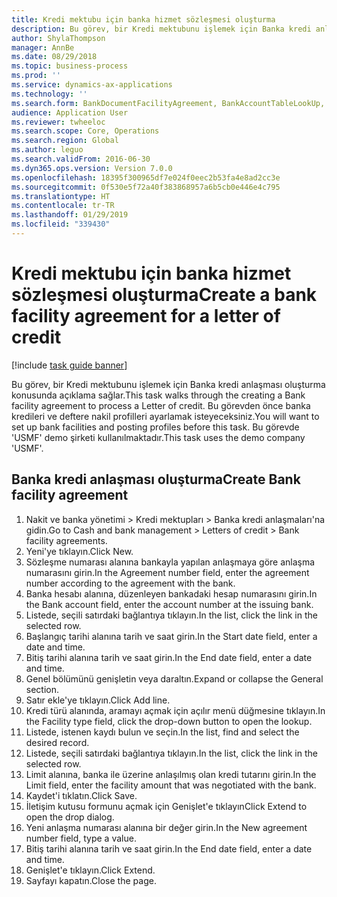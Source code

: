 ```yaml
---
title: Kredi mektubu için banka hizmet sözleşmesi oluşturma
description: Bu görev, bir Kredi mektubunu işlemek için Banka kredi anlaşması oluşturma konusunda açıklama sağlar.
author: ShylaThompson
manager: AnnBe
ms.date: 08/29/2018
ms.topic: business-process
ms.prod: ''
ms.service: dynamics-ax-applications
ms.technology: ''
ms.search.form: BankDocumentFacilityAgreement, BankAccountTableLookUp, BankDocumentFacilityAgreementExtension, DefaultDashboard
audience: Application User
ms.reviewer: twheeloc
ms.search.scope: Core, Operations
ms.search.region: Global
ms.author: leguo
ms.search.validFrom: 2016-06-30
ms.dyn365.ops.version: Version 7.0.0
ms.openlocfilehash: 18395f300965df7e024f0eec2b53fa4e8ad2cc3e
ms.sourcegitcommit: 0f530e5f72a40f383868957a6b5cb0e446e4c795
ms.translationtype: HT
ms.contentlocale: tr-TR
ms.lasthandoff: 01/29/2019
ms.locfileid: "339430"
---
```

# <a name="create-a-bank-facility-agreement-for-a-letter-of-credit"></a><span data-ttu-id="9c212-103">Kredi mektubu için banka hizmet sözleşmesi oluşturma</span><span class="sxs-lookup"><span data-stu-id="9c212-103">Create a bank facility agreement for a letter of credit</span></span>

[!include [task guide banner](../../includes/task-guide-banner.md)]

<span data-ttu-id="9c212-104">Bu görev, bir Kredi mektubunu işlemek için Banka kredi anlaşması oluşturma konusunda açıklama sağlar.</span><span class="sxs-lookup"><span data-stu-id="9c212-104">This task walks through the creating a Bank facility agreement to process a Letter of credit.</span></span> <span data-ttu-id="9c212-105">Bu görevden önce banka kredileri ve deftere nakil profilleri ayarlamak isteyeceksiniz.</span><span class="sxs-lookup"><span data-stu-id="9c212-105">You will want to set up bank facilities and posting profiles before this task.</span></span>  <span data-ttu-id="9c212-106">Bu görevde 'USMF' demo şirketi kullanılmaktadır.</span><span class="sxs-lookup"><span data-stu-id="9c212-106">This task uses the demo company 'USMF'.</span></span>  


## <a name="create-bank-facility-agreement"></a><span data-ttu-id="9c212-107">Banka kredi anlaşması oluşturma</span><span class="sxs-lookup"><span data-stu-id="9c212-107">Create Bank facility agreement</span></span>
1. <span data-ttu-id="9c212-108">Nakit ve banka yönetimi > Kredi mektupları > Banka kredi anlaşmaları'na gidin.</span><span class="sxs-lookup"><span data-stu-id="9c212-108">Go to Cash and bank management > Letters of credit > Bank facility agreements.</span></span>
2. <span data-ttu-id="9c212-109">Yeni'ye tıklayın.</span><span class="sxs-lookup"><span data-stu-id="9c212-109">Click New.</span></span>
3. <span data-ttu-id="9c212-110">Sözleşme numarası alanına bankayla yapılan anlaşmaya göre anlaşma numarasını girin.</span><span class="sxs-lookup"><span data-stu-id="9c212-110">In the Agreement number field, enter the agreement number according to the agreement with the bank.</span></span>
4. <span data-ttu-id="9c212-111">Banka hesabı alanına, düzenleyen bankadaki hesap numarasını girin.</span><span class="sxs-lookup"><span data-stu-id="9c212-111">In the Bank account field, enter the account number at the issuing bank.</span></span>
5. <span data-ttu-id="9c212-112">Listede, seçili satırdaki bağlantıya tıklayın.</span><span class="sxs-lookup"><span data-stu-id="9c212-112">In the list, click the link in the selected row.</span></span>
6. <span data-ttu-id="9c212-113">Başlangıç tarihi alanına tarih ve saat girin.</span><span class="sxs-lookup"><span data-stu-id="9c212-113">In the Start date field, enter a date and time.</span></span>
7. <span data-ttu-id="9c212-114">Bitiş tarihi alanına tarih ve saat girin.</span><span class="sxs-lookup"><span data-stu-id="9c212-114">In the End date field, enter a date and time.</span></span>
8. <span data-ttu-id="9c212-115">Genel bölümünü genişletin veya daraltın.</span><span class="sxs-lookup"><span data-stu-id="9c212-115">Expand or collapse the General section.</span></span>
9. <span data-ttu-id="9c212-116">Satır ekle'ye tıklayın.</span><span class="sxs-lookup"><span data-stu-id="9c212-116">Click Add line.</span></span>
10. <span data-ttu-id="9c212-117">Kredi türü alanında, aramayı açmak için açılır menü düğmesine tıklayın.</span><span class="sxs-lookup"><span data-stu-id="9c212-117">In the Facility type field, click the drop-down button to open the lookup.</span></span>
11. <span data-ttu-id="9c212-118">Listede, istenen kaydı bulun ve seçin.</span><span class="sxs-lookup"><span data-stu-id="9c212-118">In the list, find and select the desired record.</span></span>
12. <span data-ttu-id="9c212-119">Listede, seçili satırdaki bağlantıya tıklayın.</span><span class="sxs-lookup"><span data-stu-id="9c212-119">In the list, click the link in the selected row.</span></span>
13. <span data-ttu-id="9c212-120">Limit alanına, banka ile üzerine anlaşılmış olan kredi tutarını girin.</span><span class="sxs-lookup"><span data-stu-id="9c212-120">In the Limit field, enter the facility amount that was negotiated with the bank.</span></span>
14. <span data-ttu-id="9c212-121">Kaydet'i tıklatın.</span><span class="sxs-lookup"><span data-stu-id="9c212-121">Click Save.</span></span>
15. <span data-ttu-id="9c212-122">İletişim kutusu formunu açmak için Genişlet'e tıklayın</span><span class="sxs-lookup"><span data-stu-id="9c212-122">Click Extend to open the drop dialog.</span></span>
16. <span data-ttu-id="9c212-123">Yeni anlaşma numarası alanına bir değer girin.</span><span class="sxs-lookup"><span data-stu-id="9c212-123">In the New agreement number field, type a value.</span></span>
17. <span data-ttu-id="9c212-124">Bitiş tarihi alanına tarih ve saat girin.</span><span class="sxs-lookup"><span data-stu-id="9c212-124">In the End date field, enter a date and time.</span></span>
18. <span data-ttu-id="9c212-125">Genişlet'e tıklayın.</span><span class="sxs-lookup"><span data-stu-id="9c212-125">Click Extend.</span></span>
19. <span data-ttu-id="9c212-126">Sayfayı kapatın.</span><span class="sxs-lookup"><span data-stu-id="9c212-126">Close the page.</span></span>

